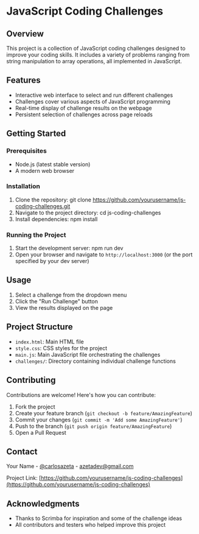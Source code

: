 # JavaScript Coding Challenges

## Overview

This project is a collection of JavaScript coding challenges designed to improve your coding skills. It includes a variety of problems ranging from string manipulation to array operations, all implemented in JavaScript.

## Features

- Interactive web interface to select and run different challenges
- Challenges cover various aspects of JavaScript programming
- Real-time display of challenge results on the webpage
- Persistent selection of challenges across page reloads

## Getting Started

### Prerequisites

- Node.js (latest stable version)
- A modern web browser

### Installation

1. Clone the repository: git clone https://github.com/yourusername/js-coding-challenges.git
2. Navigate to the project directory: cd js-coding-challenges
3. Install dependencies: npm install

### Running the Project

1. Start the development server: npm run dev
2. Open your browser and navigate to `http://localhost:3000` (or the port specified by your dev server)

## Usage

1. Select a challenge from the dropdown menu
2. Click the "Run Challenge" button
3. View the results displayed on the page

## Project Structure

- `index.html`: Main HTML file
- `style.css`: CSS styles for the project
- `main.js`: Main JavaScript file orchestrating the challenges
- `challenges/`: Directory containing individual challenge functions

## Contributing

Contributions are welcome! Here's how you can contribute:

1. Fork the project
2. Create your feature branch (`git checkout -b feature/AmazingFeature`)
3. Commit your changes (`git commit -m 'Add some AmazingFeature'`)
4. Push to the branch (`git push origin feature/AmazingFeature`)
5. Open a Pull Request

## Contact

Your Name - [@carlosazeta](https://twitter.com/carlosazeta) - azetadev@gmail.com

Project Link: [https://github.com/yourusername/js-coding-challenges](https://github.com/yourusername/js-coding-challenges)

## Acknowledgments

- Thanks to Scrimba for inspiration and some of the challenge ideas
- All contributors and testers who helped improve this project
